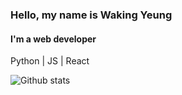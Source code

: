 ### Hello, my name is Waking Yeung

#### I'm a web developer

Python | JS | React

![Github stats](https://github-readme-stats.vercel.app/api?username=wakingyeung&show_icons=true)
